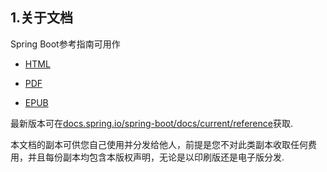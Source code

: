 ## 1.关于文档

Spring Boot参考指南可用作

- [HTML](https://docs.spring.io/spring-boot/docs/2.1.0.RELEASE/reference/html)

- [PDF](https://docs.spring.io/spring-boot/docs/2.1.0.RELEASE/reference/pdf/spring-boot-reference.pdf)

- [EPUB](https://docs.spring.io/spring-boot/docs/2.1.0.RELEASE/reference/epub/spring-boot-reference.epub)

最新版本可在[docs.spring.io/spring-boot/docs/current/reference](https://docs.spring.io/spring-boot/docs/current/reference)获取.

本文档的副本可供您自己使用并分发给他人，前提是您不对此类副本收取任何费用，并且每份副本均包含本版权声明，无论是以印刷版还是电子版分发.

